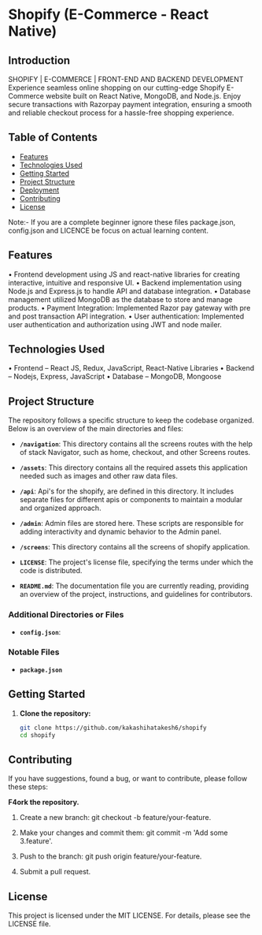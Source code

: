 # Shopify (E-Commerce - React Native)
## Introduction

SHOPIFY | E-COMMERCE | FRONT-END AND BACKEND DEVELOPMENT
Experience seamless online shopping on our cutting-edge Shopify E-Commerce website built on React Native, MongoDB, and Node.js. Enjoy secure transactions with Razorpay payment integration, ensuring a smooth and reliable checkout process for a hassle-free shopping experience.

## Table of Contents

- [Features](#features)
- [Technologies Used](#technologies-used)
- [Getting Started](#getting-started)
- [Project Structure](#project-structure)
- [Deployment](#deployment)
- [Contributing](#contributing)
- [License](#license)

Note:- If you are a complete beginner ignore these files package.json, config.json and LICENCE be focus on actual learning content.

## Features

•	Frontend development using JS and react-native libraries for creating interactive, intuitive and responsive UI.
•	Backend implementation using Node.js and Express.js to handle API and database integration.
•	Database management utilized MongoDB as the database to store and manage products.
•	Payment Integration: Implemented Razor pay gateway with pre and post transaction API integration.
•	User authentication: Implemented user authentication and authorization using JWT and node mailer.

## Technologies Used

•	Frontend – React JS, Redux, JavaScript, React-Native Libraries
•	Backend – Nodejs, Express, JavaScript
•	Database – MongoDB, Mongoose

## Project Structure
The repository follows a specific structure to keep the codebase organized. Below is an overview of the main directories and files:

- **`/navigation`**: This directory contains all the screens routes with the help of stack Navigator, such as home, checkout, and other Screens routes.

- **`/assets`**: This directory contains all the required assets this application needed such as images and other raw data files.

- **`/api`**: Api's for the shopify, are defined in this directory. It includes separate files for different apis or components to maintain a modular and organized approach.

- **`/admin`**: Admin files are stored here. These scripts are responsible for adding interactivity and dynamic behavior to the Admin panel.

- **`/screens`**: This directory contains all the screens of shopify application.

- **`LICENSE`**: The project's license file, specifying the terms under which the code is distributed.

- **`README.md`**: The documentation file you are currently reading, providing an overview of the project, instructions, and guidelines for contributors.

### Additional Directories or Files

- **`config.json`**: 

### Notable Files

- **`package.json`**


## Getting Started

1. **Clone the repository:**
   ```bash
   git clone https://github.com/kakashihatakesh6/shopify
   cd shopify


## Contributing

If you have suggestions, found a bug, or want to contribute, please follow these steps:

**F4ork the repository.**

1. Create a new branch: git checkout -b feature/your-feature.

2. Make your changes and commit them: git commit -m 'Add some 3.feature'.

3. Push to the branch: git push origin feature/your-feature.

4. Submit a pull request.

## License

This project is licensed under the MIT LICENSE.
For details, please see the LICENSE file.


